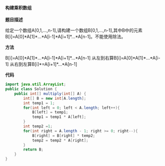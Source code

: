 #### 构建乘积数组

**题目描述**

给定一个数组A[0,1,...,n-1],请构建一个数组B[0,1,...,n-1],其中B中的元素B[i]=A[0]\*A[1]\*...\*A[i-1]\*A[i+1]\*...\*A[n-1]。不能使用除法。

**方法**

B[i]=A[0]\*A[1]\*...\*A[i-1]\*A[i+1]\*...\*A[n-1]
从左到右算B[i]=A[0]\*A[1]\*...\*A[i-1]
从右到左算B[i]\*=A[i+1]\*...\*A[n-1]

**代码**

```java
import java.util.ArrayList;
public class Solution {
    public int[] multiply(int[] A) {
        int[] B = new int[A.length];
        int temp1 = 1;
        for(int left = 0; left < A.length; left++){
            B[left] = temp1;
            temp1 = temp1 * A[left];
        }
        int temp2 =1;
        for(int right = A.length - 1; right >= 0; right--){
            B[right] = B[right] * temp2;
            temp2 = temp2 * A[right];
        }
        return B;
    }
}
```

